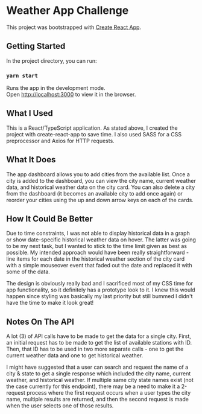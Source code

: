 # Weather App Challenge

This project was bootstrapped with [Create React App](https://github.com/facebook/create-react-app).

## Getting Started

In the project directory, you can run:

### `yarn start`

Runs the app in the development mode.<br />
Open [http://localhost:3000](http://localhost:3000) to view it in the browser.

## What I Used

This is a React/TypeScript application. As stated above, I created the project with create-react-app to save time. I also used SASS for a CSS preprocessor and Axios for HTTP requests.

## What It Does

The app dashboard allows you to add cities from the available list. Once a city is added to the dashboard, you can view the city name, current weather data, and historical weather data on the city card. You can also delete a city from the dashboard (it becomes an available city to add once again) or reorder your cities using the up and down arrow keys on each of the cards.

## How It Could Be Better

Due to time constraints, I was not able to display historical data in a graph or show date-specific historical weather data on hover. The latter was going to be my next task, but I wanted to stick to the time limit given as best as possible. My intended approach would have been really straightforward - line items for each date in the historical weather section of the city card with a simple mouseover event that faded out the date and replaced it with some of the data.

The design is obviously really bad and I sacrificed most of my CSS time for app functionality, so it definitely has a prototype look to it. I knew this would happen since styling was basically my last priority but still bummed I didn't have the time to make it look great!

## Notes On The API

A lot (3) of API calls have to be made to get the data for a single city. First, an initial request has to be made to get the list of available stations with ID. Then, that ID has to be used in two more separate calls - one to get the current weather data and one to get historical weather.

I might have suggested that a user can search and request the name of a city & state to get a single response which included the city name, current weather, and historical weather. If multiple same city state names exist (not the case currently for this endpoint), there may be a need to make it a 2-request process where the first request occurs when a user types the city name, multiple results are returned, and then the second request is made when the user selects one of those results.

